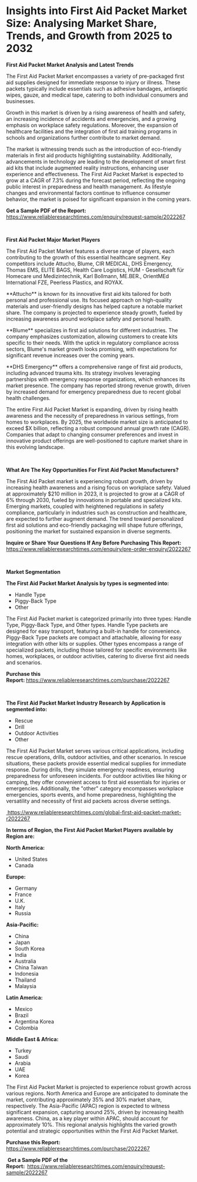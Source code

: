 <p><h1>Insights into First Aid Packet Market Size: Analysing Market Share, Trends, and Growth from 2025 to 2032</h1></p><p><strong>First Aid Packet Market Analysis and Latest Trends</strong></p>
<p><p>The First Aid Packet Market encompasses a variety of pre-packaged first aid supplies designed for immediate response to injury or illness. These packets typically include essentials such as adhesive bandages, antiseptic wipes, gauze, and medical tape, catering to both individual consumers and businesses.</p><p>Growth in this market is driven by a rising awareness of health and safety, an increasing incidence of accidents and emergencies, and a growing emphasis on workplace safety regulations. Moreover, the expansion of healthcare facilities and the integration of first aid training programs in schools and organizations further contribute to market demand.</p><p>The market is witnessing trends such as the introduction of eco-friendly materials in first aid products highlighting sustainability. Additionally, advancements in technology are leading to the development of smart first aid kits that include augmented reality instructions, enhancing user experience and effectiveness. The First Aid Packet Market is expected to grow at a CAGR of 7.3% during the forecast period, reflecting the ongoing public interest in preparedness and health management. As lifestyle changes and environmental factors continue to influence consumer behavior, the market is poised for significant expansion in the coming years.</p></p>
<p><strong>Get a Sample PDF of the Report:&nbsp;</strong> <a href="https://www.reliableresearchtimes.com/enquiry/request-sample/2022267?utm_campaign=2940&utm_medium=2&utm_source=Github&utm_content=ia&utm_term=13042025&utm_id=first-aid-packet">https://www.reliableresearchtimes.com/enquiry/request-sample/2022267</a></p>
<p>&nbsp;</p>
<p><strong>First Aid Packet Major Market Players</strong></p>
<p><p>The First Aid Packet Market features a diverse range of players, each contributing to the growth of this essential healthcare segment. Key competitors include Attucho, Blume, CIR MEDICAL, DHS Emergency, Thomas EMS, ELITE BAGS, Health Care Logistics, HUM - Gesellschaft für Homecare und Medizintechnik, Karl Bollmann, ME.BER., OrientMEd International FZE, Peerless Plastics, and ROYAX.</p><p>**Attucho** is known for its innovative first aid kits tailored for both personal and professional use. Its focused approach on high-quality materials and user-friendly designs has helped capture a notable market share. The company is projected to experience steady growth, fueled by increasing awareness around workplace safety and personal health.</p><p>**Blume** specializes in first aid solutions for different industries. The company emphasizes customization, allowing customers to create kits specific to their needs. With the uptick in regulatory compliance across sectors, Blume's market growth looks promising, with expectations for significant revenue increases over the coming years.</p><p>**DHS Emergency** offers a comprehensive range of first aid products, including advanced trauma kits. Its strategy involves leveraging partnerships with emergency response organizations, which enhances its market presence. The company has reported strong revenue growth, driven by increased demand for emergency preparedness due to recent global health challenges.</p><p>The entire First Aid Packet Market is expanding, driven by rising health awareness and the necessity of preparedness in various settings, from homes to workplaces. By 2025, the worldwide market size is anticipated to exceed $X billion, reflecting a robust compound annual growth rate (CAGR). Companies that adapt to changing consumer preferences and invest in innovative product offerings are well-positioned to capture market share in this evolving landscape.</p></p>
<p>&nbsp;</p>
<p><strong>What Are The Key Opportunities For First Aid Packet Manufacturers?</strong></p>
<p><p>The First Aid Packet market is experiencing robust growth, driven by increasing health awareness and a rising focus on workplace safety. Valued at approximately $210 million in 2023, it is projected to grow at a CAGR of 6% through 2030, fueled by innovations in portable and specialized kits. Emerging markets, coupled with heightened regulations in safety compliance, particularly in industries such as construction and healthcare, are expected to further augment demand. The trend toward personalized first aid solutions and eco-friendly packaging will shape future offerings, positioning the market for sustained expansion in diverse segments.</p></p>
<p><strong>Inquire or Share Your Questions If Any Before Purchasing This Report:</strong> <a href="https://www.reliableresearchtimes.com/enquiry/pre-order-enquiry/2022267?utm_campaign=2940&utm_medium=2&utm_source=Github&utm_content=ia&utm_term=13042025&utm_id=first-aid-packet">https://www.reliableresearchtimes.com/enquiry/pre-order-enquiry/2022267</a></p>
<p>&nbsp;</p>
<p><strong>Market Segmentation</strong></p>
<p><strong>The First Aid Packet Market Analysis by types is segmented into:</strong></p>
<p><ul><li>Handle Type</li><li>Piggy-Back Type</li><li>Other</li></ul></p>
<p><p>The First Aid Packet market is categorized primarily into three types: Handle Type, Piggy-Back Type, and Other types. Handle Type packets are designed for easy transport, featuring a built-in handle for convenience. Piggy-Back Type packets are compact and attachable, allowing for easy integration with other kits or supplies. Other types encompass a range of specialized packets, including those tailored for specific environments like homes, workplaces, or outdoor activities, catering to diverse first aid needs and scenarios.</p></p>
<p><strong>Purchase this Report:&nbsp;</strong><a href="https://www.reliableresearchtimes.com/purchase/2022267?utm_campaign=2940&utm_medium=2&utm_source=Github&utm_content=ia&utm_term=13042025&utm_id=first-aid-packet">https://www.reliableresearchtimes.com/purchase/2022267</a></p>
<p>&nbsp;</p>
<p><strong>The First Aid Packet Market Industry Research by Application is segmented into:</strong></p>
<p><ul><li>Rescue</li><li>Drill</li><li>Outdoor Activities</li><li>Other</li></ul></p>
<p><p>The First Aid Packet Market serves various critical applications, including rescue operations, drills, outdoor activities, and other scenarios. In rescue situations, these packets provide essential medical supplies for immediate response. During drills, they simulate emergency readiness, ensuring preparedness for unforeseen incidents. For outdoor activities like hiking or camping, they offer convenient access to first aid essentials for injuries or emergencies. Additionally, the "other" category encompasses workplace emergencies, sports events, and home preparedness, highlighting the versatility and necessity of first aid packets across diverse settings.</p></p>
<p><a href="https://www.reliableresearchtimes.com/global-first-aid-packet-market-r2022267?utm_campaign=2940&utm_medium=2&utm_source=Github&utm_content=ia&utm_term=13042025&utm_id=first-aid-packet">&nbsp;https://www.reliableresearchtimes.com/global-first-aid-packet-market-r2022267</a></p>
<p><strong>In terms of Region, the First Aid Packet Market Players available by Region are:</strong></p>
<p>
    <p> <strong> North America: </strong>
        <ul>
            <li>United States</li>
            <li>Canada</li>
        </ul>
        </p> 
    <p> <strong> Europe: </strong>
        <ul>
            <li>Germany</li>
            <li>France</li>
            <li>U.K.</li>
            <li>Italy</li>
            <li>Russia</li>
        </ul>
        </p> 
    <p> <strong> Asia-Pacific: </strong>
        <ul>
            <li>China</li>
            <li>Japan</li>
            <li>South Korea</li>
            <li>India</li>
            <li>Australia</li>
            <li>China Taiwan</li>
            <li>Indonesia</li>
            <li>Thailand</li>
            <li>Malaysia</li>
        </ul>
        </p> 
    <p> <strong> Latin America: </strong>
        <ul>
            <li>Mexico</li>
            <li>Brazil</li>
            <li>Argentina Korea</li>
            <li>Colombia</li>
        </ul>
        </p> 
    <p> <strong> Middle East & Africa: </strong>
        <ul>
            <li>Turkey</li>
            <li>Saudi</li>
            <li>Arabia</li>
            <li>UAE</li>
            <li>Korea</li>
        </ul>
    </p>
    </p>
<p><p>The First Aid Packet Market is projected to experience robust growth across various regions. North America and Europe are anticipated to dominate the market, contributing approximately 35% and 30% market share, respectively. The Asia-Pacific (APAC) region is expected to witness significant expansion, capturing around 25%, driven by increasing health awareness. China, as a key player within APAC, should account for approximately 10%. This regional analysis highlights the varied growth potential and strategic opportunities within the First Aid Packet Market.</p></p>
<p><strong>Purchase this Report: </strong><a href="https://www.reliableresearchtimes.com/purchase/2022267?utm_campaign=2940&utm_medium=2&utm_source=Github&utm_content=ia&utm_term=13042025&utm_id=first-aid-packet">https://www.reliableresearchtimes.com/purchase/2022267</a></p>
<p>&nbsp;<strong>Get a Sample PDF of the Report:&nbsp;&nbsp;</strong><a href="https://www.reliableresearchtimes.com/enquiry/request-sample/2022267?utm_campaign=2940&utm_medium=2&utm_source=Github&utm_content=ia&utm_term=13042025&utm_id=first-aid-packet">https://www.reliableresearchtimes.com/enquiry/request-sample/2022267</a></p>
<p><strong></strong></p>
<p><p></p><p></p><p></p></p>